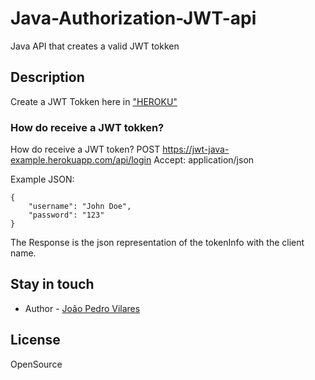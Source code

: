 # Java-Authorization-JWT-api
 Java API that creates a valid JWT tokken
 
## Description

Create a JWT Tokken here in  ["HEROKU"](https://jwt-java-example.herokuapp.com/api/login)  


### How do receive a JWT tokken?
How do receive a JWT token? 
    POST https://jwt-java-example.herokuapp.com/api/login
    Accept: application/json

Example JSON:

    {
        "username": "John Doe",
        "password": "123" 
    }

The Response is the json representation of the tokenInfo with the client name.

## Stay in touch

- Author - [João Pedro Vilares](https://joao-vilares.web.app)


## License

  OpenSource
